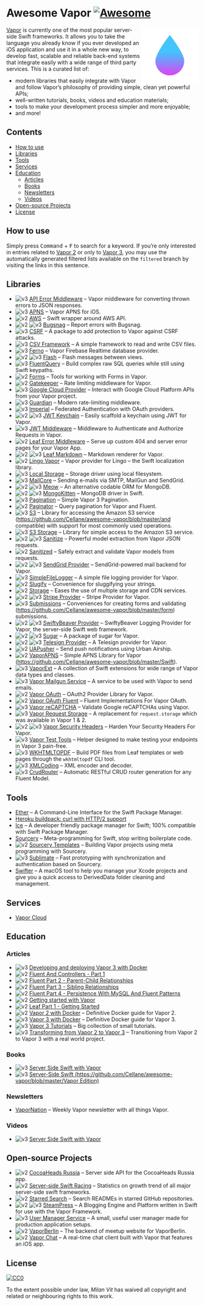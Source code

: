 # Awesome Vapor [![Awesome](https://awesome.re/badge.svg)](https://awesome.re)

[<img src="https://raw.githubusercontent.com/Cellane/awesome-vapor/master/img/vapor-logo.png" align="right" width="150">](https://vapor.codes)

[Vapor](https://vapor.codes) is currently one of the most popular server-side Swift frameworks. It allows you to take the language you already know if you ever developed an iOS application and use it in a whole new way, to develop fast, scalable and reliable back-end systems that integrate easily with a wide range of third party services. This is a curated list of:

- modern libraries that easily integrate with Vapor and follow Vapor’s philosophy of providing simple, clean yet powerful APIs;
- well-written tutorials, books, videos and education materials;
- tools to make your development process simpler and more enjoyable;
- and more!

## Contents

- [How to use](#how-to-use)
- [Libraries](#libraries)
- [Tools](#tools)
- [Services](#services)
- [Education](#education)
  - [Articles](#articles)
  - [Books](#books)
  - [Newsletters](#newsletters)
  - [Videos](#videos)
- [Open-source Projects](#open-source-projects)
- [License](#license)

## How to use

Simply press <kbd>Command</kbd> + <kbd>F</kbd> to search for a keyword. If you’re only interested in entries related to [Vapor 2](https://github.com/Cellane/awesome-vapor/blob/filtered/vapor-2.md) or only to [Vapor 3](https://github.com/Cellane/awesome-vapor/blob/filtered/vapor-3.md), you may use the automatically generated filtered lists available on the `filtered` branch by visiting the links in this sentence.

## Libraries

- ![v3](https://github.com/Cellane/awesome-vapor/blob/master/img/vapor-3.png) [API Error Middleware](https://github.com/Cellane/awesome-vapor/blob/master/https://github.com/skelpo/APIErrorMiddleware) – Vapor middleware for converting thrown errors to JSON responses.
- ![v3](https://github.com/Cellane/awesome-vapor/blob/master/img/vapor-3.png) [APNS](https://github.com/Cellane/awesome-vapor/blob/master/https://github.com/vapor-community/apns) – Vapor APNS for iOS.
- ![v2](https://github.com/Cellane/awesome-vapor/blob/master/img/vapor-2.png) [AWS](https://github.com/Cellane/awesome-vapor/blob/master/https://github.com/nodes-vapor/aws) – Swift wrapper around AWS API.
- ![v2](https://github.com/Cellane/awesome-vapor/blob/master/img/vapor-2.png) ![v3](https://github.com/Cellane/awesome-vapor/blob/master/img/vapor-3.png) [Bugsnag](https://github.com/Cellane/awesome-vapor/blob/master/https://github.com/nodes-vapor/bugsnag) – Report errors with Bugsnag.
- ![v3](https://github.com/Cellane/awesome-vapor/blob/master/img/vapor-3.png) [CSRF](https://github.com/Cellane/awesome-vapor/blob/master/https://github.com/vapor-community/CSRF) – A package to add protection to Vapor against CSRF attacks.
- ![v3](https://github.com/Cellane/awesome-vapor/blob/master/img/vapor-3.png) [CSV Framework](https://github.com/Cellane/awesome-vapor/blob/master/https://github.com/skelpo/CSV) – A simple framework to read and write CSV files.
- ![v3](https://github.com/Cellane/awesome-vapor/blob/master/img/vapor-3.png) [Ferno](https://github.com/Cellane/awesome-vapor/blob/master/https://github.com/vapor-community/ferno) – Vapor Firebase Realtime database provider.
- ![v2](https://github.com/Cellane/awesome-vapor/blob/master/img/vapor-2.png) ![v3](https://github.com/Cellane/awesome-vapor/blob/master/img/vapor-3.png) [Flash](https://github.com/Cellane/awesome-vapor/blob/master/https://github.com/nodes-vapor/flash) – Flash messages between views.
- ![v3](https://github.com/Cellane/awesome-vapor/blob/master/img/vapor-3.png) [FluentQuery](https://github.com/Cellane/awesome-vapor/blob/master/https://github.com/MihaelIsaev/FluentQuery) – Build complex raw SQL queries while still using Swift keypaths.
- ![v2](https://github.com/Cellane/awesome-vapor/blob/master/img/vapor-2.png) [Forms](https://github.com/Cellane/awesome-vapor/blob/master/https://github.com/nodes-vapor/forms) – Tools for working with Forms in Vapor.
- ![v2](https://github.com/Cellane/awesome-vapor/blob/master/img/vapor-2.png) [Gatekeeper](https://github.com/Cellane/awesome-vapor/blob/master/https://github.com/nodes-vapor/gatekeeper) – Rate limiting middleware for Vapor.
- ![v3](https://github.com/Cellane/awesome-vapor/blob/master/img/vapor-3.png) [Google Cloud Provider](https://github.com/Cellane/awesome-vapor/blob/master/https://github.com/vapor-community/google-cloud-provider) – Interact with Google Cloud Platform APIs from your Vapor project.
- ![v3](https://github.com/Cellane/awesome-vapor/blob/master/img/vapor-3.png) [Guardian](https://github.com/Cellane/awesome-vapor/blob/master/https://github.com/Jinxiansen/Guardian) – Modern rate-limiting middleware.
- ![v3](https://github.com/Cellane/awesome-vapor/blob/master/img/vapor-3.png) [Imperial](https://github.com/Cellane/awesome-vapor/blob/master/https://github.com/vapor-community/Imperial) – Federated Authentication with OAuth providers.
- ![v2](https://github.com/Cellane/awesome-vapor/blob/master/img/vapor-2.png) ![v3](https://github.com/Cellane/awesome-vapor/blob/master/img/vapor-3.png) [JWT Keychain](https://github.com/Cellane/awesome-vapor/blob/master/https://github.com/nodes-vapor/jwt-keychain) – Easily scaffold a keychain using JWT for Vapor.
- ![v3](https://github.com/Cellane/awesome-vapor/blob/master/img/vapor-3.png) [JWT Middleware](https://github.com/Cellane/awesome-vapor/blob/master/https://github.com/skelpo/JWTMiddleware) – Middleware to Authenticate and Authorize Requests in Vapor.
- ![v2](https://github.com/Cellane/awesome-vapor/blob/master/img/vapor-2.png) [Leaf Error Middleware](https://github.com/Cellane/awesome-vapor/blob/master/https://github.com/brokenhandsio/leaf-error-middleware) – Serve up custom 404 and server error pages for your Vapor App.
- ![v2](https://github.com/Cellane/awesome-vapor/blob/master/img/vapor-2.png) ![v3](https://github.com/Cellane/awesome-vapor/blob/master/img/vapor-3.png) [Leaf Markdown](https://github.com/Cellane/awesome-vapor/blob/master/https://github.com/vapor-community/leaf-markdown) – Markdown renderer for Vapor.
- ![v2](https://github.com/Cellane/awesome-vapor/blob/master/img/vapor-2.png) [Lingo Vapor](https://github.com/Cellane/awesome-vapor/blob/master/https://github.com/vapor-community/Lingo-Vapor) – Vapor provider for Lingo – the Swift localization library.
- ![v3](https://github.com/Cellane/awesome-vapor/blob/master/img/vapor-3.png) [Local Storage](https://github.com/Cellane/awesome-vapor/blob/master/https://github.com/gperdomor/local-storage) – Storage driver using local filesystem.
- ![v3](https://github.com/Cellane/awesome-vapor/blob/master/img/vapor-3.png) [MailCore](https://github.com/Cellane/awesome-vapor/blob/master/https://github.com/LiveUI/MailCore) – Sending e-mails via SMTP, MailGun and SendGrid.
- ![v2](https://github.com/Cellane/awesome-vapor/blob/master/img/vapor-2.png) ![v3](https://github.com/Cellane/awesome-vapor/blob/master/img/vapor-3.png) [Meow](https://github.com/Cellane/awesome-vapor/blob/master/https://github.com/OpenKitten/Meow) – An alternative codable ORM for MongoDB.
- ![v2](https://github.com/Cellane/awesome-vapor/blob/master/img/vapor-2.png) ![v3](https://github.com/Cellane/awesome-vapor/blob/master/img/vapor-3.png) [MongoKitten](https://github.com/Cellane/awesome-vapor/blob/master/https://github.com/OpenKitten/MongoKitten) – MongoDB driver in Swift.
- ![v3](https://github.com/Cellane/awesome-vapor/blob/master/img/vapor-3.png) [Pagination](https://github.com/Cellane/awesome-vapor/blob/master/https://github.com/vapor-community/pagination) – Simple Vapor 3 Pagination.
- ![v2](https://github.com/Cellane/awesome-vapor/blob/master/img/vapor-2.png) [Paginator](https://github.com/Cellane/awesome-vapor/blob/master/https://github.com/nodes-vapor/paginator) – Query pagination for Vapor and Fluent.
- ![v3](https://github.com/Cellane/awesome-vapor/blob/master/img/vapor-3.png) [S3](https://github.com/Cellane/awesome-vapor/blob/master/https://github.com/LiveUI/S3) – Library for accessing the Amazon S3 service (https://github.com/Cellane/awesome-vapor/blob/master/and compatible) with support for most commonly used operations.
- ![v3](https://github.com/Cellane/awesome-vapor/blob/master/img/vapor-3.png) [S3 Storage](https://github.com/Cellane/awesome-vapor/blob/master/https://github.com/anthonycastelli/s3-storage) – Library for simple access to the Amazon S3 service.
- ![v2](https://github.com/Cellane/awesome-vapor/blob/master/img/vapor-2.png) ![v3](https://github.com/Cellane/awesome-vapor/blob/master/img/vapor-3.png) [Sanitize](https://github.com/Cellane/awesome-vapor/blob/master/https://github.com/gperdomor/sanitize) – Powerful model extraction from Vapor JSON requests.
- ![v2](https://github.com/Cellane/awesome-vapor/blob/master/img/vapor-2.png) [Sanitized](https://github.com/Cellane/awesome-vapor/blob/master/https://github.com/nodes-vapor/sanitized) – Safely extract and validate Vapor models from requests.
- ![v2](https://github.com/Cellane/awesome-vapor/blob/master/img/vapor-2.png) ![v3](https://github.com/Cellane/awesome-vapor/blob/master/img/vapor-3.png) [SendGrid Provider](https://github.com/Cellane/awesome-vapor/blob/master/https://github.com/vapor-community/sendgrid-provider) – SendGrid-powered mail backend for Vapor.
- ![v3](https://github.com/Cellane/awesome-vapor/blob/master/img/vapor-3.png) [SimpleFileLogger](https://github.com/Cellane/awesome-vapor/blob/master/https://github.com/hallee/vapor-simple-file-logger) – A simple file logging provider for Vapor.
- ![v2](https://github.com/Cellane/awesome-vapor/blob/master/img/vapor-2.png) [Slugify](https://github.com/Cellane/awesome-vapor/blob/master/https://github.com/nodes-vapor/slugify) – Convenience for sluggifying your strings.
- ![v2](https://github.com/Cellane/awesome-vapor/blob/master/img/vapor-2.png) [Storage](https://github.com/Cellane/awesome-vapor/blob/master/https://github.com/nodes-vapor/storage) – Eases the use of multiple storage and CDN services.
- ![v2](https://github.com/Cellane/awesome-vapor/blob/master/img/vapor-2.png) ![v3](https://github.com/Cellane/awesome-vapor/blob/master/img/vapor-3.png) [Stripe Provider](https://github.com/Cellane/awesome-vapor/blob/master/https://github.com/vapor-community/stripe-provider) – Stripe Provider for Vapor.
- ![v3](https://github.com/Cellane/awesome-vapor/blob/master/img/vapor-3.png) [Submissions](https://github.com/Cellane/awesome-vapor/blob/master/https://github.com/nodes-vapor/submissions) – Conveniences for creating forms and validating (https://github.com/Cellane/awesome-vapor/blob/master/form) submissions.
- ![v2](https://github.com/Cellane/awesome-vapor/blob/master/img/vapor-2.png) ![v3](https://github.com/Cellane/awesome-vapor/blob/master/img/vapor-3.png) [SwiftyBeaver Provider](https://github.com/Cellane/awesome-vapor/blob/master/https://github.com/vapor-community/swiftybeaver-provider) – SwiftyBeaver Logging Provider for Vapor, the server-side Swift web framework.
- ![v2](https://github.com/Cellane/awesome-vapor/blob/master/img/vapor-2.png) ![v3](https://github.com/Cellane/awesome-vapor/blob/master/img/vapor-3.png) [Sugar](https://github.com/Cellane/awesome-vapor/blob/master/https://github.com/nodes-vapor/sugar) – A package of sugar for Vapor.
- ![v2](https://github.com/Cellane/awesome-vapor/blob/master/img/vapor-2.png) ![v3](https://github.com/Cellane/awesome-vapor/blob/master/img/vapor-3.png) [Telesign Provider](https://github.com/Cellane/awesome-vapor/blob/master/https://github.com/vapor-community/telesign-provider) – A Telesign provider for Vapor.
- ![v2](https://github.com/Cellane/awesome-vapor/blob/master/img/vapor-2.png) [UAPusher](https://github.com/Cellane/awesome-vapor/blob/master/https://github.com/nodes-vapor/push-urban-airship) – Send push notifications using Urban Airship.
- ![v2](https://github.com/Cellane/awesome-vapor/blob/master/img/vapor-2.png) [VaporAPNS](https://github.com/Cellane/awesome-vapor/blob/master/https://github.com/matthijs2704/vapor-apns) – Simple APNS Library for Vapor (https://github.com/Cellane/awesome-vapor/blob/master/Swift).
- ![v3](https://github.com/Cellane/awesome-vapor/blob/master/img/vapor-3.png) [VaporExt](https://github.com/Cellane/awesome-vapor/blob/master/https://github.com/vapor-community/vapor-ext) – A collection of Swift extensions for wide range of Vapor data types and classes.
- ![v3](https://github.com/Cellane/awesome-vapor/blob/master/img/vapor-3.png) [Vapor Mailgun Service](https://github.com/Cellane/awesome-vapor/blob/master/https://github.com/twof/VaporMailgunService) – A service to be used with Vapor to send emails.
- ![v2](https://github.com/Cellane/awesome-vapor/blob/master/img/vapor-2.png) [Vapor OAuth](https://github.com/Cellane/awesome-vapor/blob/master/https://github.com/brokenhandsio/vapor-oauth) – OAuth2 Provider Library for Vapor.
- ![v2](https://github.com/Cellane/awesome-vapor/blob/master/img/vapor-2.png) [Vapor OAuth Fluent](https://github.com/Cellane/awesome-vapor/blob/master/https://github.com/brokenhandsio/vapor-oauth-fluent) – Fluent Implementations For Vapor OAuth.
- ![v3](https://github.com/Cellane/awesome-vapor/blob/master/img/vapor-3.png) [Vapor reCAPTCHA](https://github.com/Cellane/awesome-vapor/blob/master/https://github.com/gotranseo/vapor-recaptcha) – Validate Google reCAPTCHAs using Vapor.
- ![v3](https://github.com/Cellane/awesome-vapor/blob/master/img/vapor-3.png) [Vapor Request Storage](https://github.com/Cellane/awesome-vapor/blob/master/https://github.com/skelpo/vapor-request-storage) – A replacement for `request.storage` which was available in Vapor 1 & 2.
- ![v2](https://github.com/Cellane/awesome-vapor/blob/master/img/vapor-2.png) ![v3](https://github.com/Cellane/awesome-vapor/blob/master/img/vapor-3.png) [Vapor Security Headers](https://github.com/Cellane/awesome-vapor/blob/master/https://github.com/brokenhandsio/VaporSecurityHeaders) – Harden Your Security Headers For Vapor.
- ![v3](https://github.com/Cellane/awesome-vapor/blob/master/img/vapor-3.png) [Vapor Test Tools](https://github.com/Cellane/awesome-vapor/blob/master/https://github.com/LiveUI/VaporTestTools) – Helper designed to make testing your endpoints in Vapor 3 pain-free.
- ![v3](https://github.com/Cellane/awesome-vapor/blob/master/img/vapor-3.png) [WKHTMLTOPDF](https://github.com/Cellane/awesome-vapor/blob/master/https://github.com/MihaelIsaev/wkhtmltopdf) – Build PDF files from Leaf templates or web pages through the `wkhtmltopdf` CLI tool.
- ![v3](https://github.com/Cellane/awesome-vapor/blob/master/img/vapor-3.png) [XMLCoding](https://github.com/Cellane/awesome-vapor/blob/master/https://github.com/LiveUI/XMLCoding) – XML encoder and decoder.
- ![v3](https://github.com/Cellane/awesome-vapor/blob/master/img/vapor-3.png) [CrudRouter](https://github.com/Cellane/awesome-vapor/blob/master/https://github.com/twof/VaporCRUDRouter) – Automatic RESTful CRUD router generation for any Fluent Model.

## Tools

- [Ether](https://github.com/Ether-CLI/Ether) – A Command-Line Interface for the Swift Package Manager.
- [Heroku buildpack: curl with HTTP/2 support](https://github.com/vzsg/heroku-buildpack-curl-http2)
- [Ice](https://github.com/jakeheis/Ice) – A developer friendly package manager for Swift; 100% compatible with Swift Package Manager.
- [Sourcery](https://github.com/krzysztofzablocki/Sourcery) – Meta-programming for Swift, stop writing boilerplate code.
- ![v2](https://github.com/Cellane/awesome-vapor/blob/master/img/vapor-2.png) [Sourcery Templates](https://github.com/Cellane/awesome-vapor/blob/master/https://github.com/nodes-vapor/sourcery-templates) – Building Vapor projects using meta programming with Sourcery.
- ![v3](https://github.com/Cellane/awesome-vapor/blob/master/img/vapor-3.png) [Sublimate](https://github.com/Cellane/awesome-vapor/blob/master/https://github.com/gabrielepalma/sublimate) – Fast prototyping with synchronization and authentication based on Sourcery.
- [Swifter](https://github.com/LiveUI/Swifter) – A macOS tool to help you manage your Xcode projects and give you a quick access to DerivedData folder cleaning and management.

## Services

- [Vapor Cloud](https://vapor.cloud)

## Education

### Articles

- ![v3](https://github.com/Cellane/awesome-vapor/blob/master/img/vapor-3.png) [Developing and deploying Vapor 3 with Docker](https://github.com/Cellane/awesome-vapor/blob/master/https://bygri.github.io/2018/05/14/developing-deploying-vapor-docker.html)
- ![v2](https://github.com/Cellane/awesome-vapor/blob/master/img/vapor-2.png) [Fluent And Controllers - Part 1](https://github.com/Cellane/awesome-vapor/blob/master/https://geeks.brokenhands.io/blog/posts/fluent-and-controllers-part-1/)
- ![v2](https://github.com/Cellane/awesome-vapor/blob/master/img/vapor-2.png) [Fluent Part 2 - Parent-Child Relationships](https://github.com/Cellane/awesome-vapor/blob/master/https://geeks.brokenhands.io/blog/posts/fluent-part-2-parent-child-relationships/)
- ![v2](https://github.com/Cellane/awesome-vapor/blob/master/img/vapor-2.png) [Fluent Part 3 - Sibling Relationships](https://github.com/Cellane/awesome-vapor/blob/master/https://geeks.brokenhands.io/blog/posts/fluent-part-3-sibling-relationships/)
- ![v2](https://github.com/Cellane/awesome-vapor/blob/master/img/vapor-2.png) [Fluent Part 4 - Persistence With MySQL And Fluent Patterns](https://github.com/Cellane/awesome-vapor/blob/master/https://geeks.brokenhands.io/blog/posts/fluent-part-4-persistence-with-mysql-and-fluent-patterns/)
- ![v2](https://github.com/Cellane/awesome-vapor/blob/master/img/vapor-2.png) [Getting started with Vapor](https://github.com/Cellane/awesome-vapor/blob/master/https://geeks.brokenhands.io/blog/posts/getting-started-with-vapor/)
- ![v2](https://github.com/Cellane/awesome-vapor/blob/master/img/vapor-2.png) [Leaf Part 1 - Getting Started](https://github.com/Cellane/awesome-vapor/blob/master/https://geeks.brokenhands.io/blog/posts/leaf-part-1-getting-started/)
- ![v2](https://github.com/Cellane/awesome-vapor/blob/master/img/vapor-2.png) [Vapor 2 with Docker](https://github.com/Cellane/awesome-vapor/blob/master/https://bygri.github.io/2018/01/24/vapor-2-with-docker.html) – Definitive Docker guide for Vapor 2.
- ![v3](https://github.com/Cellane/awesome-vapor/blob/master/img/vapor-3.png) [Vapor 3 with Docker](https://github.com/Cellane/awesome-vapor/blob/master/https://bygri.github.io/2018/01/24/vapor-3-with-docker.html) – Definitive Docker guide for Vapor 3.
- ![v3](https://github.com/Cellane/awesome-vapor/blob/master/img/vapor-3.png) [Vapor 3 Tutorials](https://github.com/Cellane/awesome-vapor/blob/master/https://mihaelamj.github.io/Vapor%20%203%20Tutorial/) – Big collection of small tutorials.
- ![v3](https://github.com/Cellane/awesome-vapor/blob/master/img/vapor-3.png) [Transforming from Vapor 2 to Vapor 3](https://github.com/Cellane/awesome-vapor/blob/master/https://www.skelpo.com/blog/vapor2-to-vapor3/) – Transitioning from Vapor 2 to Vapor 3 with a real world project.

### Books

- ![v3](https://github.com/Cellane/awesome-vapor/blob/master/img/vapor-3.png) [Server Side Swift with Vapor](https://github.com/Cellane/awesome-vapor/blob/master/https://store.raywenderlich.com/products/server-side-swift-with-vapor)
- ![v3](https://github.com/Cellane/awesome-vapor/blob/master/img/vapor-3.png) [Server-Side Swift (https://github.com/Cellane/awesome-vapor/blob/master/Vapor Edition)](https://github.com/Cellane/awesome-vapor/blob/master/https://www.hackingwithswift.com/store/server-side-swift)

### Newsletters

- [VaporNation](http://vapornation.news) – Weekly Vapor newsletter with all things Vapor.

### Videos

- ![v3](https://github.com/Cellane/awesome-vapor/blob/master/img/vapor-3.png) [Server Side Swift with Vapor](https://github.com/Cellane/awesome-vapor/blob/master/https://www.raywenderlich.com/4493-server-side-swift-with-vapor/lessons/1)

## Open-source Projects

- ![v2](https://github.com/Cellane/awesome-vapor/blob/master/img/vapor-2.png) [CocoaHeads Russia](https://github.com/Cellane/awesome-vapor/blob/master/https://github.com/cocoaheadsru/server) – Server side API for the CocoaHeads Russia app.
- ![v2](https://github.com/Cellane/awesome-vapor/blob/master/img/vapor-2.png) [Server-side Swift Racing](https://github.com/Cellane/awesome-vapor/blob/master/https://github.com/MartinLasek/serversideswift.racing) – Statistics on growth trend of all major server-side swift frameworks.
- ![v2](https://github.com/Cellane/awesome-vapor/blob/master/img/vapor-2.png) [Starred Search](https://github.com/Cellane/awesome-vapor/blob/master/https://github.com/mjmsmith/starredsearch) – Search READMEs in starred GitHub repositories.
- ![v2](https://github.com/Cellane/awesome-vapor/blob/master/img/vapor-2.png) ![v3](https://github.com/Cellane/awesome-vapor/blob/master/img/vapor-3.png) [SteamPress](https://github.com/Cellane/awesome-vapor/blob/master/https://github.com/brokenhandsio/SteamPress) – A Blogging Engine and Platform written in Swift for use with the Vapor Framework.
- ![v3](https://github.com/Cellane/awesome-vapor/blob/master/img/vapor-3.png) [User Manager Service](https://github.com/Cellane/awesome-vapor/blob/master/https://github.com/skelpo/UserManager) – A small, useful user manager made for production application setups.
- ![v2](https://github.com/Cellane/awesome-vapor/blob/master/img/vapor-2.png) [VaporBerlin](https://github.com/Cellane/awesome-vapor/blob/master/https://github.com/MartinLasek/vaporberlinBE) – The backend of meetup website for VaporBerlin.
- ![v2](https://github.com/Cellane/awesome-vapor/blob/master/img/vapor-2.png) [Vapor Chat](https://github.com/Cellane/awesome-vapor/blob/master/https://github.com/vapor-community/chat-example) – A real-time chat client built with Vapor that features an iOS app.

## License

[![CC0](http://mirrors.creativecommons.org/presskit/buttons/88x31/svg/cc-zero.svg)](https://creativecommons.org/publicdomain/zero/1.0/)

To the extent possible under law, _Milan Vit_ has waived all copyright and related or neighbouring rights to this work.
